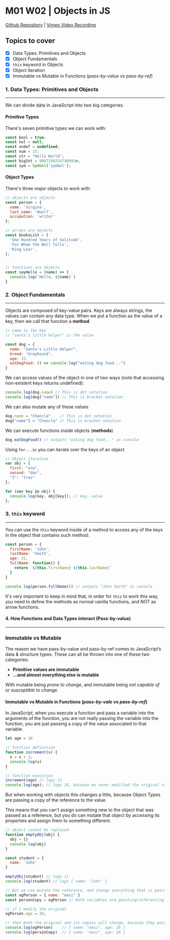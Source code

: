 # M01 W02 | Objects in JS
[Github Repository](https://github.com/Alfredo08/Cohort-August-21-2023/tree/main/W02M01%20-%20Objects%20in%20JS) | [Vimeo Video Recording](https://vimeo.com/859238671/35044bad3a?share=copy)

## Topics to cover

- [x] Data Types: Primitives and Objects
- [x] Object Fundamentals
- [x] `this` keyword in Objects
- [x] Object iteration
- [x] Immutable vs Mutable in Functions (*pass-by-value vs pass-by-ref*)

### 1. Data Types: Primitives and Objects
---

We can divide data in JavaScript into two big categories.

#### Primitive Types

There's seven primitive types we can work with:

```javascript
const bool = true;
const nul = null;
const undef = undefined;
const num = 15;
const str = "Hello World";
const bigInt = 9007199254740991n;
const sym = Symbol('symbol');
```

#### Object Types

There's three major objects to work with:

```javascript
// objects are objects
const person = {
  name: 'Virgina',
  last_name: 'Woolf',
  occupation: 'writer'
};

// arrays are objects
const booksList = [
  'One Hundred Years of Solitude',
  'For Whom the Bell Tolls',
  'King Lear',
];


// functions are objects
const sayHello = (name) => {
  console.log(`Hello, ${name}`)
}
```

### 2. Object Fundamentals
---

Objects are composed of key-value pairs.
Keys are always strings, the values can contain any data type.
When we put a function as the value of a key, then we call that function a **method**

```javascript
// name is the key
// "santa's little helper" is the value

const dog = {
  name: "Santa's Little Helper",
  breed: 'Greyhound',
  age: 15,
  eatDogFood: () => console.log("eating dog food...")
}
```

We can access values of the object in one of two ways (note that accessing non-existent keys returns undefined):

```javascript
console.log(dog.name) // This is dot notation
console.log(dog["name"]) // This is bracket notation
```

We can also mutate any of these values
```javascript
dog.name = "Chancla"    // This is dot notation
dog["name"] = "Chancla" // This is bracket notation
```

We can execute functions inside objects (**methods**)
```javascript
dog.eatDogFood() // outputs "eating dog food..." in console
```

Using `for...in` you can iterate over the keys of an object

```javascript
// Object iteration
var obj = {
  first: "uno",
  second: "dos",
  "3": "tres"
};

for (var key in obj) {
  console.log(key, obj[key]); // key, value
};
```

### 3. `this` keyword
---

You can use the `this` keyword inside of a method to access any of the keys in the object that contains such method:

```javascript
const person = {
  firstName: 'John',
  lastName: 'Smith',
  age: 31,
  fullName: function() {
    return `${this.firstName} ${this.lastName}`
  }
}

console.log(person.fullName()) // outputs "John Smith" in console
```

It's very important to keep in mind that, in order for `this` to work this way, you need to define the methods as normal vanilla functions, and NOT as arrow functions.

#### 4. How Functions and Data Types interact (Pass-by-value)
---

### Immutable vs Mutable

The reason we have pass-by-value and pass-by-ref comes to JavaScript’s data & structure types. These can all be thrown into one of these two categories: 
- **Primitive values are immutable**
- **...and almost everything else is mutable**

With mutable being *prone to change*, and immutable being *not capable of or susceptible to change*.

#### Immutable vs Mutable in Functions (*pass-by-vale vs pass-by-ref*)

In JavaScript, when you execute a function and pass a variable into the arguments of the function, you are not really passing the variable into the function, you are just passing a copy of the value associated to that variable.

```javascript
let age = 10

// function definition
function increment(x) {
  x = x + 1;
  console.log(x)
}

// function execution
increment(age) // logs 11
console.log(age); // logs 10, because we never modified the original variable, we worked with a copy

```

But when working with objects this changes a little, because Object Types are passing a copy of the reference to the value.

This means that you can't assign something new to the object that was passed as a reference, but you do can mutate that object by accessing its properties and assign them to something different.

```javascript
// object cannot be replaced
function emptyObj(obj) {
  obj = {}
  console.log(obj)
}

const student = {
  name: 'John'
}

emptyObj(student) // logs {}
console.log(student) // logs { name: 'John' }

// But we can mutate the reference, and change everything that is pointing to that same reference
const ogPerson = { name: "maui" }
const personCopy = ogPerson // both variables are pointing/referencing the same object

// if i modify the original
ogPerson.age = 26;

// then both the original and its copies will change, because they point to the same object
console.log(ogPerson)    // { name: "maui", age: 26 }
console.log(personCopy)  // { name: "maui", age: 26 }
```

